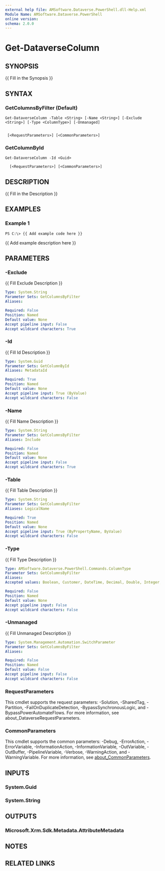 ```yaml
---
external help file: AMSoftware.Dataverse.PowerShell.dll-Help.xml
Module Name: AMSoftware.Dataverse.PowerShell
online version:
schema: 2.0.0
---
```


# Get-DataverseColumn

## SYNOPSIS
{{ Fill in the Synopsis }}

## SYNTAX

### GetColumnsByFilter (Default)
```
Get-DataverseColumn -Table <String> [-Name <String>] [-Exclude <String>] [-Type <ColumnType>] [-Unmanaged]
    
   
 [<RequestParameters>] [<CommonParameters>]
```

### GetColumnById
```
Get-DataverseColumn -Id <Guid>   
   
  [<RequestParameters>] [<CommonParameters>]
```

## DESCRIPTION
{{ Fill in the Description }}

## EXAMPLES

### Example 1
```
PS C:\> {{ Add example code here }}
```

{{ Add example description here }}

## PARAMETERS

### -Exclude
{{ Fill Exclude Description }}

```yaml
Type: System.String
Parameter Sets: GetColumnsByFilter
Aliases:

Required: False
Position: Named
Default value: None
Accept pipeline input: False
Accept wildcard characters: True
```

### -Id
{{ Fill Id Description }}

```yaml
Type: System.Guid
Parameter Sets: GetColumnById
Aliases: MetadataId

Required: True
Position: Named
Default value: None
Accept pipeline input: True (ByValue)
Accept wildcard characters: False
```

### -Name
{{ Fill Name Description }}

```yaml
Type: System.String
Parameter Sets: GetColumnsByFilter
Aliases: Include

Required: False
Position: Named
Default value: None
Accept pipeline input: False
Accept wildcard characters: True
```

### -Table
{{ Fill Table Description }}

```yaml
Type: System.String
Parameter Sets: GetColumnsByFilter
Aliases: LogicalName

Required: True
Position: Named
Default value: None
Accept pipeline input: True (ByPropertyName, ByValue)
Accept wildcard characters: False
```

### -Type
{{ Fill Type Description }}

```yaml
Type: AMSoftware.Dataverse.PowerShell.Commands.ColumnType
Parameter Sets: GetColumnsByFilter
Aliases:
Accepted values: Boolean, Customer, DateTime, Decimal, Double, Integer, Lookup, Memo, Money, Owner, PartyList, Picklist, State, Status, String, Uniqueidentifier, CalendarRules, Virtual, BigInt, ManagedProperty, EntityName, Image, MultiSelectPicklist, File

Required: False
Position: Named
Default value: None
Accept pipeline input: False
Accept wildcard characters: False
```

### -Unmanaged
{{ Fill Unmanaged Description }}

```yaml
Type: System.Management.Automation.SwitchParameter
Parameter Sets: GetColumnsByFilter
Aliases:

Required: False
Position: Named
Default value: False
Accept pipeline input: False
Accept wildcard characters: False
```

### RequestParameters
This cmdlet supports the request parameters: -Solution, -SharedTag, -Partition, -FailOnDuplicateDetection, -BypassSynchronousLogic, and -BypassPowerAutomateFlows. For more information, see about_DataverseRequestParameters.

### CommonParameters
This cmdlet supports the common parameters: -Debug, -ErrorAction, -ErrorVariable, -InformationAction, -InformationVariable, -OutVariable, -OutBuffer, -PipelineVariable, -Verbose, -WarningAction, and -WarningVariable. For more information, see [about_CommonParameters](http://go.microsoft.com/fwlink/?LinkID=113216).

## INPUTS

### System.Guid
### System.String
## OUTPUTS

### Microsoft.Xrm.Sdk.Metadata.AttributeMetadata
## NOTES

## RELATED LINKS

